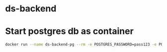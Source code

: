 # ds-backend

# Start postgres db as container

```bash
docker run --name ds-backend-pg --rm -e POSTGRES_PASSWORD=pass123 -e POSTGRES_USER=dbuser -e POSTGRES_DB=ds-backend -d -p 5432:5432 -v ds-backend-vol:/var/lib/postgresql/data postgres:14
```
